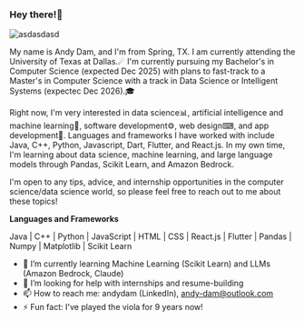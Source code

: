 ### Hey there!👋
![asdasdasd](https://github.com/andy-dam/andy-dam/assets/110382427/890afbfa-9f6b-4f6c-a1e8-dc4d64aee19d)

My name is Andy Dam, and I'm from Spring, TX. I am currently attending the University of Texas at Dallas.☄ I'm currently pursuing my Bachelor's in Computer Science (expected Dec 2025) with plans to fast-track to a Master's in Computer Science with a track in Data Science or Intelligent Systems (expectec Dec 2026).🎓

Right now, I'm very interested in data science📊, artificial intelligence and machine learning🧠, software development⚙, web design⌨, and app development📱. Languages and frameworks I have worked with include Java, C++, Python, Javascript, Dart, Flutter, and React.js. In my own time, I'm learning about data science, machine learning, and large language models through Pandas, Scikit Learn, and Amazon Bedrock.

I'm open to any tips, advice, and internship opportunities in the computer science/data science world, so please feel free to reach out to me about these topics!

**Languages and Frameworks**

Java | C++ | Python | JavaScript | HTML | CSS | React.js | Flutter | Pandas | Numpy | Matplotlib | Scikit Learn

- 🌱 I’m currently learning Machine Learning (Scikit Learn) and LLMs (Amazon Bedrock, Claude)
- 🤔 I’m looking for help with internships and resume-building
- 📫 How to reach me: andydam (LinkedIn), andy-dam@outlook.com
- ⚡ Fun fact: I've played the viola for 9 years now!
<!--
**andy-dam/andy-dam** is a ✨ _special_ ✨ repository because its `README.md` (this file) appears on your GitHub profile.
-->
